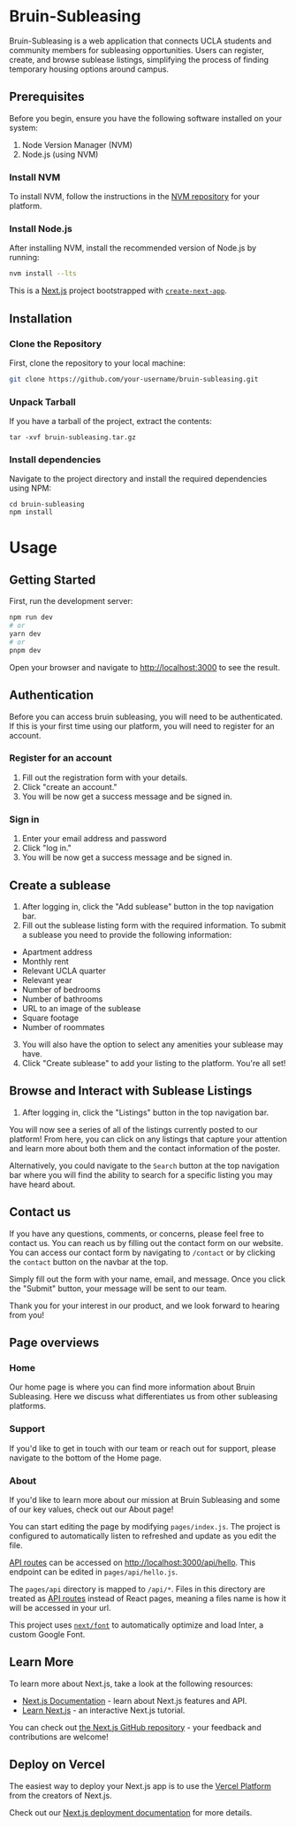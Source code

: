 # Bruin-Subleasing

Bruin-Subleasing is a web application that connects UCLA students and community members for subleasing opportunities. Users can register, create, and browse sublease listings, simplifying the process of finding temporary housing options around campus.

## Prerequisites

Before you begin, ensure you have the following software installed on your system:

1. Node Version Manager (NVM)
2. Node.js (using NVM)

### Install NVM

To install NVM, follow the instructions in the [NVM repository](https://github.com/nvm-sh/nvm#installing-and-updating) for your platform.

### Install Node.js

After installing NVM, install the recommended version of Node.js by running:

```bash
nvm install --lts
```

This is a [Next.js](https://nextjs.org/) project bootstrapped with [`create-next-app`](https://github.com/vercel/next.js/tree/canary/packages/create-next-app).

## Installation

### Clone the Repository
First, clone the repository to your local machine:

```bash
git clone https://github.com/your-username/bruin-subleasing.git
```

### Unpack Tarball
If you have a tarball of the project, extract the contents:
```
tar -xvf bruin-subleasing.tar.gz
```

### Install dependencies
Navigate to the project directory and install the required dependencies using NPM:
```
cd bruin-subleasing
npm install
```

# Usage
## Getting Started

First, run the development server:

```bash
npm run dev
# or
yarn dev
# or
pnpm dev
```

Open your browser and navigate to [http://localhost:3000](http://localhost:3000) to see the result.

## Authentication
Before you can access bruin subleasing, you will need to be authenticated. If this is your first time using our platform, you will need to register for an account.

### Register for an account
1. Fill out the registration form with your details.
2. Click "create an account."
3. You will be now get a success message and be signed in.

### Sign in
1. Enter your email address and password
2. Click "log in." 
3. You will be now get a success message and be signed in.

## Create a sublease
1. After logging in, click the "Add sublease" button in the top navigation bar.
2. Fill out the sublease listing form with the required information. To submit a sublease you need to provide the following information:
- Apartment address
- Monthly rent
- Relevant UCLA quarter
- Relevant year
- Number of bedrooms
- Number of bathrooms
- URL to an image of the sublease
- Square footage
- Number of roommates
3. You will also have the option to select any amenities your sublease may have.
4. Click "Create sublease" to add your listing to the platform. You're all set! 

## Browse and Interact with Sublease Listings
1. After logging in, click the "Listings" button in the top navigation bar.

You will now see a series of all of the listings currently posted to our platform! From here, you can click on any listings that capture your attention and learn more about both them and the contact information of the poster.

Alternatively, you could navigate to the `Search` button at the top navigation bar where you will find the ability to search for a specific listing you may have heard about.

## Contact us

If you have any questions, comments, or concerns, please feel free to contact us. You can reach us by filling out the contact form on our website. You can access our contact form by navigating to `/contact` or by clicking the `contact` button on the navbar at the top.

Simply fill out the form with your name, email, and message. Once you click the "Submit" button, your message will be sent to our team.

Thank you for your interest in our product, and we look forward to hearing from you!

## Page overviews

### Home
Our home page is where you can find more information about Bruin Subleasing. Here we discuss what differentiates us from other subleasing platforms. 

### Support
If you'd like to get in touch with our team or reach out for support, please navigate to the bottom of the Home page.

### About
If you'd like to learn more about our mission at Bruin Subleasing and some of our key values, check out our About page!

You can start editing the page by modifying `pages/index.js`. The project is configured to automatically listen to refreshed and update as you edit the file.

[API routes](https://nextjs.org/docs/api-routes/introduction) can be accessed on [http://localhost:3000/api/hello](http://localhost:3000/api/hello). This endpoint can be edited in `pages/api/hello.js`.

The `pages/api` directory is mapped to `/api/*`. Files in this directory are treated as [API routes](https://nextjs.org/docs/api-routes/introduction) instead of React pages, meaning a files name is how it will be accessed in your url.

This project uses [`next/font`](https://nextjs.org/docs/basic-features/font-optimization) to automatically optimize and load Inter, a custom Google Font.

## Learn More

To learn more about Next.js, take a look at the following resources:

- [Next.js Documentation](https://nextjs.org/docs) - learn about Next.js features and API.
- [Learn Next.js](https://nextjs.org/learn) - an interactive Next.js tutorial.

You can check out [the Next.js GitHub repository](https://github.com/vercel/next.js/) - your feedback and contributions are welcome!

## Deploy on Vercel

The easiest way to deploy your Next.js app is to use the [Vercel Platform](https://vercel.com/new?utm_medium=default-template&filter=next.js&utm_source=create-next-app&utm_campaign=create-next-app-readme) from the creators of Next.js.

Check out our [Next.js deployment documentation](https://nextjs.org/docs/deployment) for more details.
